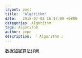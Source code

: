 ```yaml
---
layout: post
title:  "Algorithm"
date:   2018-07-02 16:17:00 +0800
categories: Algorithm
tags: Algorithm
author: pepe
description: 『 Algorithm 』
---
```


[数据加密算法详解](https://mp.weixin.qq.com/s/-Jb-_PpbEN5HYpueUqtxzA)
